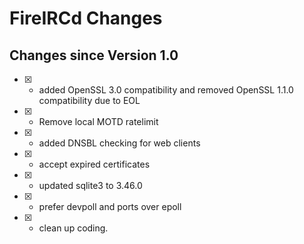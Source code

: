 # FireIRCd Changes

## Changes since Version 1.0
- [X] - added OpenSSL 3.0 compatibility and removed OpenSSL 1.1.0 compatibility due to EOL
- [X] - Remove local MOTD ratelimit
- [X] - added DNSBL checking for web clients
- [X] - accept expired certificates
- [X] - updated sqlite3 to 3.46.0
- [X] - prefer devpoll and ports over epoll
- [X] - clean up coding.
